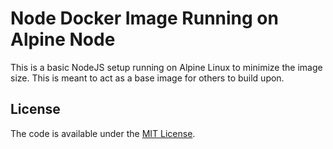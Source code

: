 # Node Docker Image Running on Alpine Node
This is a basic NodeJS setup running on Alpine Linux to minimize the image size. This is meant to act as a base image for others to build upon.

## License

The code is available under the [MIT License](/LICENSE).
